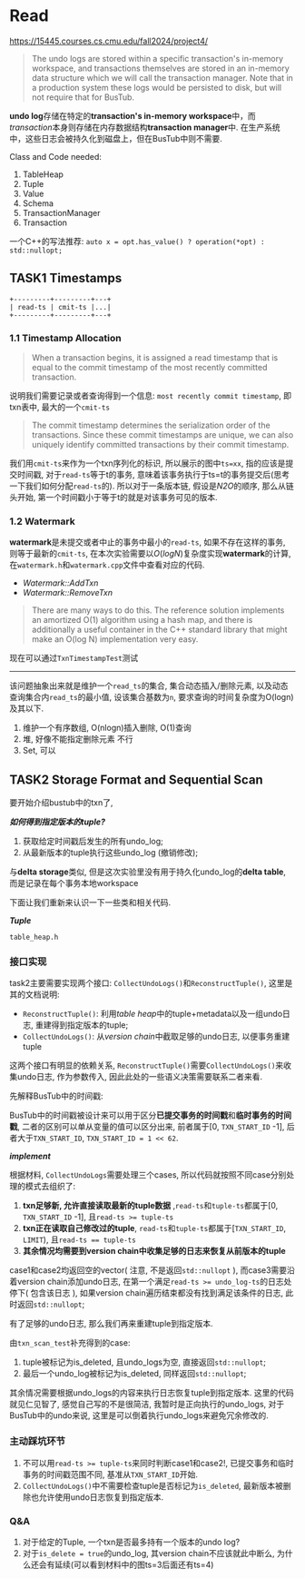 # Read
https://15445.courses.cs.cmu.edu/fall2024/project4/

> The undo logs are stored within a specific transaction's in-memory workspace, and transactions themselves are stored in an in-memory data structure which we will call the transaction manager. Note that in a production system these logs would be persisted to disk, but will not require that for BusTub.

**undo log**存储在特定的**transaction's in-memory workspace**中，而*transaction*本身则存储在内存数据结构**transaction manager**中. 在生产系统中，这些日志会被持久化到磁盘上，但在BusTub中则不需要.

Class and Code needed:

1. TableHeap
2. Tuple
3. Value
4. Schema
5. TransactionManager
6. Transaction

一个C++的写法推荐: `auto x = opt.has_value() ? operation(*opt) : std::nullopt;`

## TASK1 Timestamps

```
+---------+---------+---+
| read-ts | cmit-ts |...|
+---------+---------+---+
```

### 1.1 Timestamp Allocation

> When a transaction begins, it is assigned a read timestamp that is equal to the commit timestamp of the most recently committed transaction. 

说明我们需要记录或者查询得到一个信息: `most recently commit timestamp`, 即txn表中, 最大的一个`cmit-ts`

> The commit timestamp determines the serialization order of the transactions. Since these commit timestamps are unique, we can also uniquely identify committed transactions by their commit timestamp.

我们用`cmit-ts`来作为一个txn序列化的标识, 所以展示的图中`ts=xx`, 指的应该是提交时间戳, 对于`read-ts`等于t的事务, 意味着该事务执行于ts=t的事务提交后(思考一下我们如何分配`read-ts`的). 所以对于一条版本链, 假设是*N2O*的顺序, 那么从链头开始, 第一个时间戳小于等于t的就是对该事务可见的版本.

### 1.2 Watermark

**watermark**是未提交或者中止的事务中最小的`read-ts`, 如果不存在这样的事务, 则等于最新的`cmit-ts`, 在本次实验需要以$O(logN)$复杂度实现**watermark**的计算, 在`watermark.h`和`watermark.cpp`文件中查看对应的代码.

- *Watermark::AddTxn*
- *Watermark::RemoveTxn*

> There are many ways to do this. The reference solution implements an amortized O(1) algorithm using a hash map, and there is additionally a useful container in the C++ standard library that might make an O(log N) implementation very easy.

现在可以通过`TxnTimestampTest`测试

---

该问题抽象出来就是维护一个`read_ts`的集合, 集合动态插入/删除元素, 以及动态查询集合内`read_ts`的最小值, 设该集合基数为`n`, 要求查询的时间复杂度为O(logn)及其以下.

1. 维护一个有序数组, O(nlogn)插入删除, O(1)查询
2. 堆, 好像不能指定删除元素 不行
3. Set, 可以


## TASK2 Storage Format and Sequential Scan

要开始介绍bustub中的txn了, 

***如何得到指定版本的tuple?***

1. 获取给定时间戳后发生的所有undo_log;
2. 从最新版本的tuple执行这些undo_log (撤销修改);

与**delta storage**类似, 但是这次实验里没有用于持久化undo_log的**delta table**, 而是记录在每个事务本地workspace

下面让我们重新来认识一下一些类和相关代码.

***Tuple***

`table_heap.h`

### 接口实现

task2主要需要实现两个接口: `CollectUndoLogs()`和`ReconstructTuple()`, 这里是其的文档说明:

- `ReconstructTuple()`: 利用*table heap*中的tuple+metadata以及一组undo日志, 重建得到指定版本的tuple; 
- `CollectUndoLogs()`: 从*version chain*中截取足够的undo日志, 以便事务重建tuple

这两个接口有明显的依赖关系, `ReconstructTuple()`需要`CollectUndoLogs()`来收集undo日志, 作为参数传入, 因此此处的一些语义决策需要联系二者来看.

先解释BusTub中的时间戳: 

BusTub中的时间戳被设计来可以用于区分**已提交事务的时间戳**和**临时事务的时间戳**, 二者的区别可以单从变量的值可以区分出来, 前者属于[0, `TXN_START_ID` -1], 后者大于`TXN_START_ID`, `TXN_START_ID = 1 << 62`.

***implement***

根据材料, `CollectUndoLogs`需要处理三个cases, 所以代码就按照不同case分别处理的模式去组织了:

1. **txn足够新, 允许直接读取最新的tuple数据** ,`read-ts`和`tuple-ts`都属于[0, `TXN_START_ID` -1], 且`read-ts >= tuple-ts`
2. **txn正在读取自己修改过的tuple**, `read-ts`和`tuple-ts`都属于[`TXN_START_ID`, `LIMIT`), 且`read-ts == tuple-ts`
3. **其余情况均需要到version chain中收集足够的日志来恢复从前版本的tuple**


case1和case2均返回空的vector( 注意, 不是返回`std::nullopt` ), 而case3需要沿着version chain添加undo日志, 在第一个满足`read-ts >= undo_log-ts`的日志处停下( 包含该日志 ), 如果version chain遍历结束都没有找到满足该条件的日志, 此时返回`std::nullopt`;

有了足够的undo日志, 那么我们再来重建tuple到指定版本.

由`txn_scan_test`补充得到的case: 

1. tuple被标记为is_deleted, 且undo_logs为空, 直接返回`std::nullopt`;
2. 最后一个undo_log被标记为is_deleted, 同样返回`std::nullopt`;

其余情况需要根据undo_logs的内容来执行日志恢复tuple到指定版本. 这里的代码就见仁见智了, 感觉自己写的不是很简洁, 我暂时是正向执行的undo_logs, 对于BusTub中的undo来说, 这里是可以倒着执行undo_logs来避免冗余修改的.

### 主动踩坑环节

1. 不可以用`read-ts >= tuple-ts`来同时判断case1和case2!, 已提交事务和临时事务的时间戳范围不同, 基准从`TXN_START_ID`开始.
2. `CollectUndoLogs()`中不需要检查tuple是否标记为`is_deleted`, 最新版本被删除也允许使用undo日志恢复到指定版本.


### Q&A

1. 对于给定的Tuple, 一个txn是否最多持有一个版本的undo log?
2. 对于`is_delete = true`的undo_log, 其version chain不应该就此中断么, 为什么还会有延续(可以看到材料中的图ts=3后面还有ts=4)